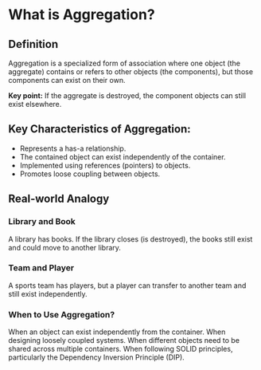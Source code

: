 # What is Aggregation?

## Definition
Aggregation is a specialized form of association where one object (the aggregate) contains or refers to other objects (the components), but those components can exist on their own.

**Key point:** If the aggregate is destroyed, the component objects can still exist elsewhere.

## Key Characteristics of Aggregation:
- Represents a has-a relationship.
- The contained object can exist independently of the container.
- Implemented using references (pointers) to objects.
- Promotes loose coupling between objects.

## Real-world Analogy

### Library and Book
A library has books. If the library closes (is destroyed), the books still exist and could move to another library.

### Team and Player
A sports team has players, but a player can transfer to another team and still exist independently.

### When to Use Aggregation?

When an object can exist independently from the container.
When designing loosely coupled systems.
When different objects need to be shared across multiple containers.
When following SOLID principles, particularly the Dependency Inversion Principle (DIP).